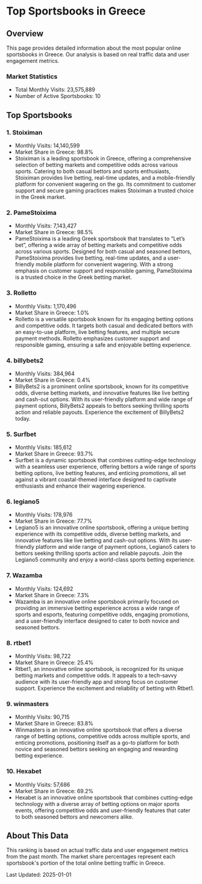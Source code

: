 # Top Sportsbooks in Greece

## Overview
This page provides detailed information about the most popular online sportsbooks in Greece. 
Our analysis is based on real traffic data and user engagement metrics.

### Market Statistics
- Total Monthly Visits: 23,575,889
- Number of Active Sportsbooks: 10

## Top Sportsbooks

### 1. Stoiximan
- Monthly Visits: 14,140,599
- Market Share in Greece: 98.8%
-  Stoiximan is a leading sportsbook in Greece, offering a comprehensive selection of betting markets and competitive odds across various sports. Catering to both casual bettors and sports enthusiasts, Stoiximan provides live betting, real-time updates, and a mobile-friendly platform for convenient wagering on the go. Its commitment to customer support and secure gaming practices makes Stoiximan a trusted choice in the Greek market.

### 2. PameStoixima
- Monthly Visits: 7,143,427
- Market Share in Greece: 98.5%
-  PameStoixima is a leading Greek sportsbook that translates to “Let’s bet”, offering a wide array of betting markets and competitive odds across various sports. Designed for both casual and seasoned bettors, PameStoixima provides live betting, real-time updates, and a user-friendly mobile platform for convenient wagering. With a strong emphasis on customer support and responsible gaming, PameStoixima is a trusted choice in the Greek betting market.

### 3. Rolletto
- Monthly Visits: 1,170,496
- Market Share in Greece: 1.0%
-  Rolletto is a versatile sportsbook known for its engaging betting options and competitive odds. It targets both casual and dedicated bettors with an easy-to-use platform, live betting features, and multiple secure payment methods. Rolletto emphasizes customer support and responsible gaming, ensuring a safe and enjoyable betting experience.

### 4. billybets2
- Monthly Visits: 384,964
- Market Share in Greece: 0.4%
-  BillyBets2 is a prominent online sportsbook, known for its competitive odds, diverse betting markets, and innovative features like live betting and cash-out options. With its user-friendly platform and wide range of payment options, BillyBets2 appeals to bettors seeking thrilling sports action and reliable payouts. Experience the excitement of BillyBets2 today.

### 5. Surfbet
- Monthly Visits: 185,612
- Market Share in Greece: 93.7%
- Surfbet is a dynamic sportsbook that combines cutting-edge technology with a seamless user experience, offering bettors a wide range of sports betting options, live betting features, and enticing promotions, all set against a vibrant coastal-themed interface designed to captivate enthusiasts and enhance their wagering experience.

### 6. legiano5
- Monthly Visits: 178,976
- Market Share in Greece: 77.7%
-  Legiano5 is an innovative online sportsbook, offering a unique betting experience with its competitive odds, diverse betting markets, and innovative features like live betting and cash-out options. With its user-friendly platform and wide range of payment options, Legiano5 caters to bettors seeking thrilling sports action and reliable payouts. Join the Legiano5 community and enjoy a world-class sports betting experience.

### 7. Wazamba
- Monthly Visits: 124,692
- Market Share in Greece: 7.3%
- Wazamba is an innovative online sportsbook primarily focused on providing an immersive betting experience across a wide range of sports and esports, featuring competitive odds, engaging promotions, and a user-friendly interface designed to cater to both novice and seasoned bettors.

### 8. rtbet1
- Monthly Visits: 98,722
- Market Share in Greece: 25.4%
-  Rtbet1, an innovative online sportsbook, is recognized for its unique betting markets and competitive odds. It appeals to a tech-savvy audience with its user-friendly app and strong focus on customer support. Experience the excitement and reliability of betting with Rtbet1.

### 9. winmasters
- Monthly Visits: 90,715
- Market Share in Greece: 83.8%
- Winmasters is an innovative online sportsbook that offers a diverse range of betting options, competitive odds across multiple sports, and enticing promotions, positioning itself as a go-to platform for both novice and seasoned bettors seeking an engaging and rewarding betting experience.

### 10. Hexabet
- Monthly Visits: 57,686
- Market Share in Greece: 69.2%
- Hexabet is an innovative online sportsbook that combines cutting-edge technology with a diverse array of betting options on major sports events, offering competitive odds and user-friendly features that cater to both seasoned bettors and newcomers alike.


## About This Data
This ranking is based on actual traffic data and user engagement metrics from the past month. 
The market share percentages represent each sportsbook's portion of the total online betting traffic in Greece.

Last Updated: 2025-01-01
